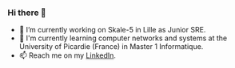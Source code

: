 ### Hi there 👋

- 🔭 I’m currently working on Skale-5 in Lille as Junior SRE.
- 🌱 I'm currently learning computer networks and systems at the University of Picardie (France) in Master 1 Informatique.
- 📫 Reach me on my [LinkedIn](linkedin.tanguynicolas.fr).

<!--
**tanguynicolas/tanguynicolas** is a ✨ _special_ ✨ repository because its `README.md` (this file) appears on your GitHub profile.

Here are some ideas to get you started:

- 🔭 I’m currently working on ...
- 🌱 I’m currently learning ...
- 👯 I’m looking to collaborate on ...
- 🤔 I’m looking for help with ...
- 💬 Ask me about ...
- 📫 How to reach me: ...
- 😄 Pronouns: ...
- ⚡ Fun fact: ...
-->
